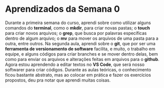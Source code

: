 # Aprendizados da Semana 0
Durante a primeira semana do curso, aprendi sobre como utilizar alguns comandos do **terminal**, como o **mkdir**, para criar novas pastas; o **touch** para criar novos arquivos; o **grep**, que busca por palavras específicas dentro de algum arquivo; o **mv** para mover os arquivos de uma pasta para a outra, entre outros. Na segunda aula, aprendi sobre o **git**, que por ser uma **ferramenta de versionamento de software** facilita, e muito, o trabalho em equipe, e alguns códigos para criar branches e se mover dentro delas, bem como para enviar os arquivos e alterações feitas em arquivos para o **github**. Agora estou aprendendo a editar textos no **VS Code**, que será nosso softwarer para criar códigos. Durante as aulas teóricas, o conhecimento ficou bastante abstrato, mas ao colocar em prática e fazer os exercícios propostos, deu pra notar que aprendi muitas coisas. 